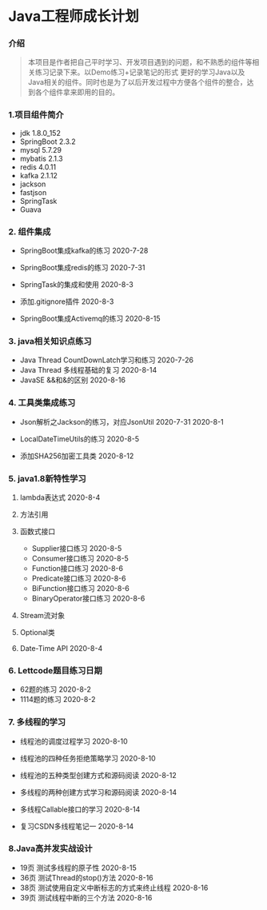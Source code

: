 # Java工程师成长计划

### 介绍
>本项目是作者把自己平时学习、开发项目遇到的问题，和不熟悉的组件等相关练习记录下来。以Demo练习+记录笔记的形式
更好的学习Java以及Java相关的组件。同时也是为了以后开发过程中方便各个组件的整合，达到各个组件拿来即用的目的。


### 1.项目组件简介

   * jdk 1.8.0_152
   * SpringBoot 2.3.2
   * mysql 5.7.29
   * mybatis 2.1.3
   * redis 4.0.11
   * kafka 2.1.12
   * jackson
   * fastjson
   * SpringTask
   * Guava
   

### 2. 组件集成

* SpringBoot集成kafka的练习 2020-7-28

* SpringBoot集成redis的练习  2020-7-31

* SpringTask的集成和使用 2020-8-3

* 添加.gitignore插件 2020-8-3

* SpringBoot集成Activemq的练习 2020-8-15




### 3. java相关知识点练习

* Java Thread CountDownLatch学习和练习 2020-7-26
* Java Thread 多线程基础的复习 2020-8-14
* JavaSE &&和&的区别 2020-8-16





### 4. 工具类集成练习

* Json解析之Jackson的练习，对应JsonUtil 2020-7-31 2020-8-1

* LocalDateTimeUtils的练习 2020-8-5

* 添加SHA256加密工具类 2020-8-12






### 5. java1.8新特性学习

1. lambda表达式    2020-8-4

2. 方法引用

3. 函数式接口 <br>
    * Supplier接口练习  2020-8-5<br>
    * Consumer接口练习 2020-8-5<br>
    * Function接口练习 2020-8-6<br>
    * Predicate接口练习 2020-8-6<br>
    * BiFunction接口练习 2020-8-6<br>
    * BinaryOperator接口练习 2020-8-6<br>

4. Stream流对象

5. Optional类

6. Date-Time API    2020-8-4


### 6. Lettcode题目练习日期

* 62题的练习 2020-8-2
* 1114题的练习 2020-8-2


### 7. 多线程的学习

* 线程池的调度过程学习 2020-8-10
* 线程池的四种任务拒绝策略学习 2020-8-10
* 线程池的五种类型创建方式和源码阅读 2020-8-12

* 多线程的两种创建方式学习和源码阅读 2020-8-14
* 多线程Callable接口的学习 2020-8-14
* 复习CSDN多线程笔记一 2020-8-14


### 8.Java高并发实战设计

* 19页 测试多线程的原子性 2020-8-15
* 36页 测试Thread的stop()方法 2020-8-16
* 38页 测试使用自定义中断标志的方式来终止线程 2020-8-16
* 39页 测试线程中断的三个方法 2020-8-16
